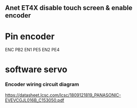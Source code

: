 ## Anet ET4X disable touch screen & enable encoder 

# Pin encoder
ENC PB2
EN1 PE5
EN2 PE4

# software servo

### Encoder wiring circuit diagram
https://datasheet.lcsc.com/lcsc/1809121819_PANASONIC-EVEVCGJL016B_C153050.pdf